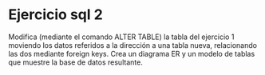 # Ejercicio sql 2

Modifica (mediante el comando ALTER TABLE) la tabla del ejercicio 1 moviendo los datos referidos a la dirección a una tabla nueva, relacionando las dos mediante foreign keys. Crea un diagrama ER y un modelo de tablas que muestre la base de datos resultante.
